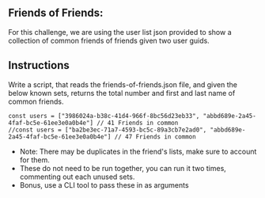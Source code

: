 ## Friends of Friends:

For this challenge, we are using the user list json provided to show a collection of common friends of friends given two user guids.

## Instructions
Write a script, that reads the friends-of-friends.json file, and given the below known sets, returns the total number and first and last name of common friends.

```
const users = ["3986024a-b38c-41d4-966f-8bc56d23eb33", "abbd689e-2a45-4faf-bc5e-61ee3e0a0b4e"] // 41 Friends in common
//const users = ["ba2be3ec-71a7-4593-bc5c-89a3cb7e2ad0", "abbd689e-2a45-4faf-bc5e-61ee3e0a0b4e"] // 47 Friends in common
```
- Note: There may be duplicates in the friend's lists, make sure to account for them.
- These do not need to be run together, you can run it two times, commenting out each unused sets.
- Bonus, use a CLI tool to pass these in as arguments
